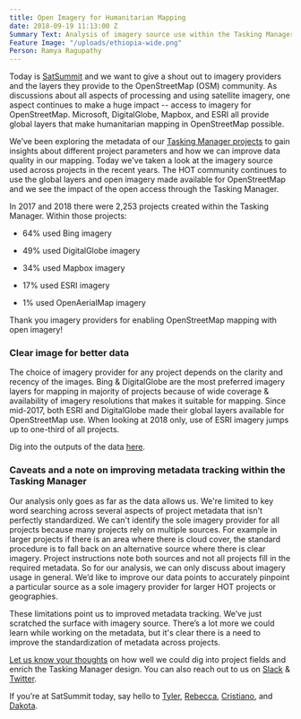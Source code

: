 ```yaml
---
title: Open Imagery for Humanitarian Mapping
date: 2018-09-19 11:13:00 Z
Summary Text: Analysis of imagery source use within the Tasking Manager
Feature Image: "/uploads/ethiopia-wide.png"
Person: Ramya Ragupathy
---
```


Today is [SatSummit](https://2018.satsummit.io/) and we want to give a shout out to imagery providers and the layers they provide to the OpenStreetMap (OSM) community. As discussions about all aspects of processing and using satellite imagery, one aspect continues to make a huge impact -- access to imagery for OpenStreetMap. Microsoft, DigitalGlobe, Mapbox, and ESRI all provide global layers that make humanitarian mapping in OpenStreetMap possible.

We’ve been exploring the metadata of our [Tasking Manager projects](https://tasks.hotosm.org/contribute?difficulty=ALL) to gain insights about different project parameters and how we can improve data quality in our mapping. Today we've taken a look at the imagery source used across projects in the recent years. The HOT community continues to use the global layers and open imagery made available for OpenStreetMap and we see the impact of the open access through the Tasking Manager.

In 2017 and 2018 there were 2,253 projects created within the Tasking Manager. Within those projects:

* 64% used Bing imagery

* 49% used DigitalGlobe imagery

* 34% used Mapbox imagery

* 17% used ESRI imagery

* 1% used OpenAerialMap imagery

Thank you imagery providers for enabling OpenStreetMap mapping with open imagery!

### Clear image for better data

The choice of imagery provider for any project depends on the clarity and recency of the images. Bing & DigitalGlobe are the most preferred imagery layers for mapping in majority of projects because of wide coverage & availability of imagery resolutions that makes it suitable for mapping. Since mid-2017, both ESRI and DigitalGlobe made their global layers available for OpenStreetMap use. When looking at 2018 only, use of ESRI imagery jumps up to one-third of all projects.

Dig into the outputs of the data [here](https://docs.google.com/spreadsheets/d/1D1VRwJODtjrkTSGMc_nO2CzK9KZuDWhk2_YlSs_IKHE/edit#gid=0).

### Caveats and a note on improving metadata tracking within the Tasking Manager

Our analysis only goes as far as the data allows us. We're limited to key word searching across several aspects of project metadata that isn't perfectly standardized. We can't identify the sole imagery provider for all projects because many projects rely on multiple sources. For example in larger projects if there is an area where there is cloud cover, the standard procedure is to fall back on an alternative source where there is clear imagery. Project instructions note both sources and not all projects fill in the required metadata. So for our analysis, we can only discuss about imagery usage in general. We’d like to improve our data points to accurately pinpoint a particular source as a sole imagery provider for larger HOT projects or geographies.

These limitations point us to improved metadata tracking. We’ve just scratched the surface with imagery source. There’s a lot more we could learn while working on the metadata, but it's clear there is a need to improve the standardization of metadata across projects.

[Let us know your thoughts](https://github.com/hotosm/tasking-manager) on how well we could dig into project fields and enrich the Tasking Manager design. You can also reach out to us on [Slack](https://slack.hotosm.org/) & [Twitter](https://twitter.com/hotosm).

If you’re at SatSummit today, say hello to [Tyler](https://www.hotosm.org/people/tyler-radford/), [Rebecca](https://www.hotosm.org/people/rebecca-firth/), [Cristiano](https://www.hotosm.org/people/cristiano-giovando/), and [Dakota](https://www.hotosm.org/people/dakota-benjamin/).